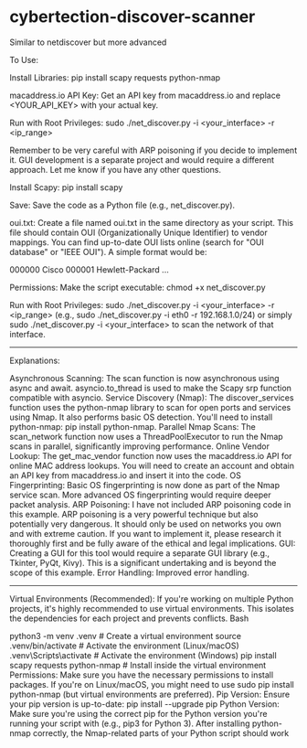 # cybertection-discover-scanner
Similar to netdiscover but more advanced

To Use:

Install Libraries: pip install scapy requests python-nmap

macaddress.io API Key: Get an API key from macaddress.io and replace <YOUR_API_KEY> with your actual key.

Run with Root Privileges: sudo ./net_discover.py -i <your_interface> -r <ip_range>

Remember to be very careful with ARP poisoning if you decide to implement it.  GUI development is a separate project and would require a different approach.  Let me know if you have any other questions.

Install Scapy: pip install scapy

Save: Save the code as a Python file (e.g., net_discover.py).

oui.txt: Create a file named oui.txt in the same directory as your script. This file should contain OUI (Organizationally Unique Identifier) to vendor mappings. You can find up-to-date OUI lists online (search for "OUI database" or "IEEE OUI"). A simple format would be:

000000 Cisco
000001 Hewlett-Packard
...

Permissions: Make the script executable: chmod +x net_discover.py

Run with Root Privileges: sudo ./net_discover.py -i <your_interface> -r <ip_range> (e.g., sudo ./net_discover.py -i eth0 -r 192.168.1.0/24) or simply sudo ./net_discover.py -i <your_interface> to scan the network of that interface.

___________________________________________________________________________________________________________

 Explanations:

Asynchronous Scanning: The scan function is now asynchronous using async and await. asyncio.to_thread is used to make the Scapy srp function compatible with asyncio.
Service Discovery (Nmap): The discover_services function uses the python-nmap library to scan for open ports and services using Nmap. It also performs basic OS detection. You'll need to install python-nmap: pip install python-nmap.
Parallel Nmap Scans: The scan_network function now uses a ThreadPoolExecutor to run the Nmap scans in parallel, significantly improving performance.
Online Vendor Lookup: The get_mac_vendor function now uses the macaddress.io API for online MAC address lookups. You will need to create an account and obtain an API key from macaddress.io and insert it into the code.
OS Fingerprinting: Basic OS fingerprinting is now done as part of the Nmap service scan. More advanced OS fingerprinting would require deeper packet analysis.
ARP Poisoning: I have not included ARP poisoning code in this example. ARP poisoning is a very powerful technique but also potentially very dangerous. It should only be used on networks you own and with extreme caution. If you want to implement it, please research it thoroughly first and be fully aware of the ethical and legal implications.
GUI: Creating a GUI for this tool would require a separate GUI library (e.g., Tkinter, PyQt, Kivy). This is a significant undertaking and is beyond the scope of this example.
Error Handling: Improved error handling.
____________________________________________________________________________________________________________
Virtual Environments (Recommended): If you're working on multiple Python projects, it's highly recommended to use virtual environments. This isolates the dependencies for each project and prevents conflicts.
Bash

python3 -m venv .venv  # Create a virtual environment
source .venv/bin/activate  # Activate the environment (Linux/macOS)
.venv\Scripts\activate  # Activate the environment (Windows)
pip install scapy requests python-nmap  # Install inside the virtual environment
Permissions: Make sure you have the necessary permissions to install packages. If you're on Linux/macOS, you might need to use sudo pip install python-nmap (but virtual environments are preferred).
Pip Version: Ensure your pip version is up-to-date: pip install --upgrade pip
Python Version: Make sure you're using the correct pip for the Python version you're running your script with (e.g., pip3 for Python 3).
After installing python-nmap correctly, the Nmap-related parts of your Python script should work
